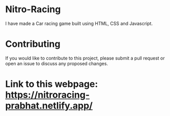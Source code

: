 # Nitro-Racing

I have made a Car racing game built using HTML, CSS and Javascript.

# Contributing

If you would like to contribute to this project, please submit a pull request or open an issue to discuss any proposed changes.

# Link to this webpage: https://nitroracing-prabhat.netlify.app/
